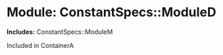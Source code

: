 # Module: ConstantSpecs::ModuleD
    
**Includes:** ConstantSpecs::ModuleM
  

Included in ContainerA



